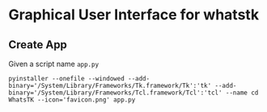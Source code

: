 # Graphical User Interface for whatstk

## Create App
Given a script name `app.py `

```
pyinstaller --onefile --windowed --add-binary='/System/Library/Frameworks/Tk.framework/Tk':'tk' --add-binary='/System/Library/Frameworks/Tcl.framework/Tcl':'tcl' --name cd WhatsTK --icon='favicon.png' app.py
```